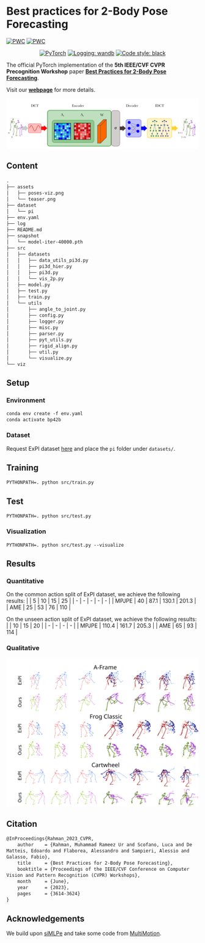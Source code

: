 # Best practices for 2-Body Pose Forecasting

[![PWC](https://img.shields.io/endpoint.svg?url=https://paperswithcode.com/badge/best-practices-for-2-body-pose-forecasting/multi-person-pose-forecasting-on-expi-common)](https://paperswithcode.com/sota/multi-person-pose-forecasting-on-expi-common?p=best-practices-for-2-body-pose-forecasting)
[![PWC](https://img.shields.io/endpoint.svg?url=https://paperswithcode.com/badge/best-practices-for-2-body-pose-forecasting/multi-person-pose-forecasting-on-expi-unseen)](https://paperswithcode.com/sota/multi-person-pose-forecasting-on-expi-unseen?p=best-practices-for-2-body-pose-forecasting)

<p align="center">
    <a href="https://pytorch.org/get-started/locally/"><img alt="PyTorch" src="https://img.shields.io/badge/-PyTorch-red?logo=pytorch&labelColor=gray"></a>
    <a href="https://wandb.ai/site"><img alt="Logging: wandb" src="https://img.shields.io/badge/logging-wandb-yellow"></a>
    <a href="https://black.readthedocs.io/en/stable/"><img alt="Code style: black" src="https://img.shields.io/badge/code%20style-black-000000.svg"></a>
</p>

The official PyTorch implementation of the **5th IEEE/CVF CVPR Precognition Workshop** paper [**Best Practices for 2-Body Pose Forecasting**]([https://arxiv.org/abs/2304.05758](https://openaccess.thecvf.com/content/CVPR2023W/Precognition/html/Rahman_Best_Practices_for_2-Body_Pose_Forecasting_CVPRW_2023_paper.html)).

Visit our [**webpage**](https://www.pinlab.org/bestpractices2body) for more details.

![teaser](assets/teaser.png)

## Content
```
.
├── assets
│   ├── poses-viz.png
│   └── teaser.png
├── dataset
│   └── pi
├── env.yaml
├── log
├── README.md
├── snapshot
│   └── model-iter-40000.pth
├── src
│   ├── datasets
│   │   ├── data_utils_pi3d.py
│   │   ├── pi3d_hier.py
│   │   ├── pi3d.py
│   │   └── vis_2p.py
│   ├── model.py
│   ├── test.py
│   ├── train.py
│   └── utils
│       ├── angle_to_joint.py
│       ├── config.py
│       ├── logger.py
│       ├── misc.py
│       ├── parser.py
│       ├── pyt_utils.py
│       ├── rigid_align.py
│       ├── util.py
│       └── visualize.py
└── viz
```
## Setup
### Environment
```
conda env create -f env.yaml
conda activate bp42b
```

### Dataset
Request ExPI dataset [here](https://team.inria.fr/robotlearn/multi-person-extreme-motion-prediction/) and place the `pi` folder under `datasets/`.

## Training
```
PYTHONPATH=. python src/train.py
```

## Test
```
PYTHONPATH=. python src/test.py
```

### Visualization
```
PYTHONPATH=. python src/test.py --visualize
```
## Results
### Quantitative
On the common action split of ExPI dataset, we achieve the following results:
|       |   5   |   10  |   15  |   25  |
|   -   |   -   |   -   |   -   |   -   |
| MPJPE |   40  |  87.1 | 130.1 | 201.3 |
| AME   |   25  |  53   |  76   | 110   |

On the unseen action split of ExPI dataset, we achieve the following results:
|       |   10  |   15  |   20  |
|   -   |   -   |   -   |   -   |
| MPJPE | 110.4 | 161.7 | 205.3 |
| AME   |   65  |  93   | 114   |

### Qualitative
![results](assets/poses-viz.png)

## Citation
```
@InProceedings{Rahman_2023_CVPR,
    author    = {Rahman, Muhammad Rameez Ur and Scofano, Luca and De Matteis, Edoardo and Flaborea, Alessandro and Sampieri, Alessio and Galasso, Fabio},
    title     = {Best Practices for 2-Body Pose Forecasting},
    booktitle = {Proceedings of the IEEE/CVF Conference on Computer Vision and Pattern Recognition (CVPR) Workshops},
    month     = {June},
    year      = {2023},
    pages     = {3614-3624}
}
```


## Acknowledgements
We build upon [siMLPe](https://github.com/dulucas/siMLPe) and take some code from [MultiMotion](https://github.com/GUO-W/MultiMotion).
